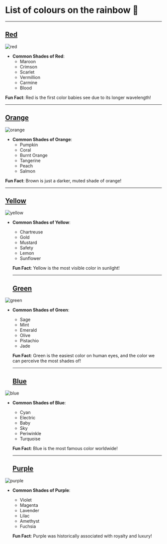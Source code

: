 # List of colours on the rainbow :rainbow:

---

## [Red](https://en.wikipedia.org/wiki/Red)
![red](https://upload.wikimedia.org/wikipedia/commons/thumb/3/3c/Shades_of_Red.svg/250px-Shades_of_Red.svg.png)
- **Common Shades of Red**:
    - Maroon
    - Crimson
    - Scarlet
    - Vermillion
    - Carmine
    - Blood
 
**Fun Fact**: Red is the first color babies see due to its longer wavelength!
      
---

## [Orange](https://en.wikipedia.org/wiki/Orange)
![orange](https://upload.wikimedia.org/wikipedia/commons/thumb/3/3b/Shades_of_Orange.svg/250px-Shades_of_Orange.svg.png)
- **Common Shades of Orange**:
    - Pumpkin
    - Coral
    - Burnt Orange
    - Tangerine
    - Peach
    - Salmon
 
**Fun Fact**: Brown is just a darker, muted shade of orange!

---

## [Yellow](https://en.wikipedia.org/wiki/Yellow)
![yellow](https://upload.wikimedia.org/wikipedia/commons/thumb/9/9e/Color_icon_yellow.svg/250px-Color_icon_yellow.svg.png)
- **Common Shades of Yellow**:
    - Chartreuse
    - Gold
    - Mustard
    - Safety
    - Lemon
    - Sunflower
 
  **Fun Fact**: Yellow is the most visible color in sunlight!

  ---

  ## [Green](https://en.wikipedia.org/wiki/Green)
![green](https://upload.wikimedia.org/wikipedia/commons/thumb/4/4b/Shades_of_Green.svg/250px-Shades_of_Green.svg.png)
- **Common Shades of Green**:
    - Sage
    - Mint
    - Emerald
    - Olive
    - Pistachio
    - Jade
 
  **Fun Fact**: Green is the easiest color on human eyes, and the color we can perceive the most shades of!

  ---

  ## [Blue](https://en.wikipedia.org/wiki/Blue)
![blue](https://upload.wikimedia.org/wikipedia/commons/thumb/8/87/Shades_of_Blue.svg/250px-Shades_of_Blue.svg.png)
- **Common Shades of Blue**:
    - Cyan
    - Electric 
    - Baby 
    - Sky
    - Periwinkle
    - Turquoise
 
  **Fun Fact**: Blue is the most famous color worldwide!

  ---

  ## [Purple](https://en.wikipedia.org/wiki/Purple)
![purple](https://upload.wikimedia.org/wikipedia/commons/thumb/a/a8/Shades_of_Purple.svg/250px-Shades_of_Purple.svg.png)
- **Common Shades of Purple**:
    - Violet
    - Magenta
    - Lavender
    - Lilac
    - Amethyst
    - Fuchsia
 
  **Fun Fact**: Purple was historically associated with royalty and luxury!
